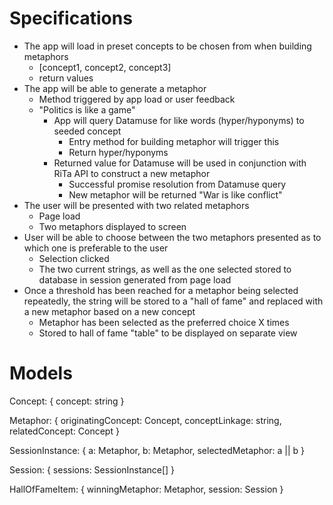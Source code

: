 # Specifications

* The app will load in preset concepts to be chosen from when building metaphors
  * [concept1, concept2, concept3]
  * return values
* The app will be able to generate a metaphor
  * Method triggered by app load or user feedback
  * "Politics is like a game"
    * App will query Datamuse for like words (hyper/hyponyms) to seeded concept
      * Entry method for building metaphor will trigger this
      * Return hyper/hyponyms
    * Returned value for Datamuse will be used in conjunction with RiTa API to construct a new metaphor
      * Successful promise resolution from Datamuse query
      * New metaphor will be returned "War is like conflict"
* The user will be presented with two related metaphors
  * Page load
  * Two metaphors displayed to screen
* User will be able to choose between the two metaphors presented as to which one is preferable to the user
  * Selection clicked
  * The two current strings, as well as the one selected stored to database in session generated from page load
* Once a threshold has been reached for a metaphor being selected repeatedly, the string will be stored to a "hall of fame" and replaced with a new metaphor based on a new concept
  * Metaphor has been selected as the preferred choice X times
  * Stored to hall of fame "table" to be displayed on separate view


# Models

Concept:
{
  concept: string
}

Metaphor:
{
  originatingConcept: Concept,
  conceptLinkage: string,
  relatedConcept: Concept
}

SessionInstance:
  {
    a: Metaphor,
    b: Metaphor,
    selectedMetaphor: a || b
  }

Session:
  {
    sessions: SessionInstance[]
  }

HallOfFameItem:
{
  winningMetaphor: Metaphor,
  session: Session
}
